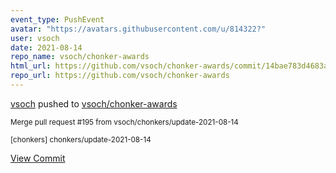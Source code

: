 ```yaml
---
event_type: PushEvent
avatar: "https://avatars.githubusercontent.com/u/814322?"
user: vsoch
date: 2021-08-14
repo_name: vsoch/chonker-awards
html_url: https://github.com/vsoch/chonker-awards/commit/14bae783d4683a74d19a1c9f31cd23636410ef03
repo_url: https://github.com/vsoch/chonker-awards
---
```


<a href='https://github.com/vsoch' target='_blank'>vsoch</a> pushed to <a href='https://github.com/vsoch/chonker-awards' target='_blank'>vsoch/chonker-awards</a>

<small>Merge pull request #195 from vsoch/chonkers/update-2021-08-14

[chonkers] chonkers/update-2021-08-14</small>

<a href='https://github.com/vsoch/chonker-awards/commit/14bae783d4683a74d19a1c9f31cd23636410ef03' target='_blank'>View Commit</a>